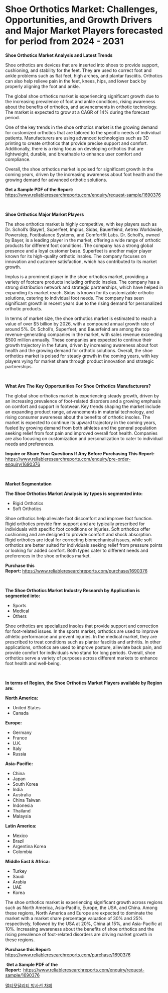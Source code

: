<p><h1>Shoe Orthotics Market: Challenges, Opportunities, and Growth Drivers and Major Market Players forecasted for period from 2024 - 2031</h1></p><p><strong>Shoe Orthotics Market Analysis and Latest Trends</strong></p>
<p><p>Shoe orthotics are devices that are inserted into shoes to provide support, cushioning, and stability for the feet. They are used to correct foot and ankle problems such as flat feet, high arches, and plantar fasciitis. Orthotics can also help relieve pain in the feet, knees, hips, and lower back by properly aligning the foot and ankle.</p><p>The global shoe orthotics market is experiencing significant growth due to the increasing prevalence of foot and ankle conditions, rising awareness about the benefits of orthotics, and advancements in orthotic technology. The market is expected to grow at a CAGR of 14% during the forecast period.</p><p>One of the key trends in the shoe orthotics market is the growing demand for customized orthotics that are tailored to the specific needs of individual patients. Manufacturers are using advanced technologies such as 3D printing to create orthotics that provide precise support and comfort. Additionally, there is a rising focus on developing orthotics that are lightweight, durable, and breathable to enhance user comfort and compliance.</p><p>Overall, the shoe orthotics market is poised for significant growth in the coming years, driven by the increasing awareness about foot health and the growing demand for advanced orthotic solutions.</p></p>
<p><strong>Get a Sample PDF of the Report:&nbsp;</strong> <a href="https://www.reliableresearchreports.com/enquiry/request-sample/1690376">https://www.reliableresearchreports.com/enquiry/request-sample/1690376</a></p>
<p>&nbsp;</p>
<p><strong>Shoe Orthotics Major Market Players</strong></p>
<p><p>The shoe orthotics market is highly competitive, with key players such as Dr. Scholl’s (Bayer), Superfeet, Implus, Sidas, Bauerfeind, Aetrex Worldwide, Powerstep, Footbalance Systems, and Comfortfit Labs. Dr. Scholl’s, owned by Bayer, is a leading player in the market, offering a wide range of orthotic products for different foot conditions. The company has a strong global presence and a loyal customer base. Superfeet is another major player known for its high-quality orthotic insoles. The company focuses on innovation and customer satisfaction, which has contributed to its market growth.</p><p>Implus is a prominent player in the shoe orthotics market, providing a variety of footcare products including orthotic insoles. The company has a strong distribution network and strategic partnerships, which have helped in expanding its market reach. Sidas is known for its customizable orthotic solutions, catering to individual foot needs. The company has seen significant growth in recent years due to the rising demand for personalized orthotic products.</p><p>In terms of market size, the shoe orthotics market is estimated to reach a value of over $5 billion by 2026, with a compound annual growth rate of around 5%. Dr. Scholl’s, Superfeet, and Bauerfeind are among the top revenue-generating companies in the market, with sales revenue exceeding $500 million annually. These companies are expected to continue their growth trajectory in the future, driven by increasing awareness about foot health and the growing demand for orthotic solutions. Overall, the shoe orthotics market is poised for steady growth in the coming years, with key players vying for market share through product innovation and strategic partnerships.</p></p>
<p>&nbsp;</p>
<p><strong>What Are The Key Opportunities For Shoe Orthotics Manufacturers?</strong></p>
<p><p>The global shoe orthotics market is experiencing steady growth, driven by an increasing prevalence of foot-related disorders and a growing emphasis on comfort and support in footwear. Key trends shaping the market include an expanding product range, advancements in material technology, and rising consumer awareness about the benefits of orthotic insoles. The market is expected to continue its upward trajectory in the coming years, fueled by growing demand from both athletes and the general population seeking relief from foot pain and improved overall foot health. Companies are also focusing on customization and personalization to cater to individual needs and preferences.</p></p>
<p><strong>Inquire or Share Your Questions If Any Before Purchasing This Report:</strong> <a href="https://www.reliableresearchreports.com/enquiry/pre-order-enquiry/1690376">https://www.reliableresearchreports.com/enquiry/pre-order-enquiry/1690376</a></p>
<p>&nbsp;</p>
<p><strong>Market Segmentation</strong></p>
<p><strong>The Shoe Orthotics Market Analysis by types is segmented into:</strong></p>
<p><ul><li>Rigid Orthotics</li><li>Soft Orthotics</li></ul></p>
<p><p>Shoe orthotics help alleviate foot discomfort and improve foot function. Rigid orthotics provide firm support and are typically prescribed for individuals with specific foot conditions or injuries. Soft orthotics offer cushioning and are designed to provide comfort and shock absorption. Rigid orthotics are ideal for correcting biomechanical issues, while soft orthotics are better suited for individuals seeking relief from pressure points or looking for added comfort. Both types cater to different needs and preferences in the shoe orthotics market.</p></p>
<p><strong>Purchase this Report:&nbsp;</strong><a href="https://www.reliableresearchreports.com/purchase/1690376">https://www.reliableresearchreports.com/purchase/1690376</a></p>
<p>&nbsp;</p>
<p><strong>The Shoe Orthotics Market Industry Research by Application is segmented into:</strong></p>
<p><ul><li>Sports</li><li>Medical</li><li>Others</li></ul></p>
<p><p>Shoe orthotics are specialized insoles that provide support and correction for foot-related issues. In the sports market, orthotics are used to improve athletic performance and prevent injuries. In the medical market, they are prescribed to treat conditions such as plantar fasciitis and arthritis. In other applications, orthotics are used to improve posture, alleviate back pain, and provide comfort for individuals who stand for long periods. Overall, shoe orthotics serve a variety of purposes across different markets to enhance foot health and well-being.</p></p>
<p>&nbsp;</p>
<p><strong>In terms of Region, the Shoe Orthotics Market Players available by Region are:</strong></p>
<p>
    <p> <strong> North America: </strong>
        <ul>
            <li>United States</li>
            <li>Canada</li>
        </ul>
        </p> 
    <p> <strong> Europe: </strong>
        <ul>
            <li>Germany</li>
            <li>France</li>
            <li>U.K.</li>
            <li>Italy</li>
            <li>Russia</li>
        </ul>
        </p> 
    <p> <strong> Asia-Pacific: </strong>
        <ul>
            <li>China</li>
            <li>Japan</li>
            <li>South Korea</li>
            <li>India</li>
            <li>Australia</li>
            <li>China Taiwan</li>
            <li>Indonesia</li>
            <li>Thailand</li>
            <li>Malaysia</li>
        </ul>
        </p> 
    <p> <strong> Latin America: </strong>
        <ul>
            <li>Mexico</li>
            <li>Brazil</li>
            <li>Argentina Korea</li>
            <li>Colombia</li>
        </ul>
        </p> 
    <p> <strong> Middle East & Africa: </strong>
        <ul>
            <li>Turkey</li>
            <li>Saudi</li>
            <li>Arabia</li>
            <li>UAE</li>
            <li>Korea</li>
        </ul>
    </p>
    </p>
<p><p>The shoe orthotics market is experiencing significant growth across regions such as North America, Asia-Pacific, Europe, the USA, and China. Among these regions, North America and Europe are expected to dominate the market with a market share percentage valuation of 30% and 25% respectively, followed by the USA at 20%, China at 15%, and Asia-Pacific at 10%. Increasing awareness about the benefits of shoe orthotics and the rising prevalence of foot-related disorders are driving market growth in these regions.</p></p>
<p><strong>Purchase this Report: </strong><a href="https://www.reliableresearchreports.com/purchase/1690376">https://www.reliableresearchreports.com/purchase/1690376</a></p>
<p>&nbsp;<strong>Get a Sample PDF of the Report:&nbsp;&nbsp;</strong><a href="https://www.reliableresearchreports.com/enquiry/request-sample/1690376">https://www.reliableresearchreports.com/enquiry/request-sample/1690376</a></p>
<p><strong></strong></p>
<p><p><a href="https://medium.com/@bobbyreitenberg879562023/2024%EB%85%84%EB%B6%80%ED%84%B0-2031%EB%85%84%EA%B9%8C%EC%A7%80-%EB%8B%A4%EC%A4%91-%EB%B0%A9%EC%8B%9D-%EB%B0%A9%EC%82%AC%EC%84%A0-%EC%B0%A8%EB%8B%A8-%EC%8B%9C%EC%9E%A5-%EC%A0%90%EC%9C%A0%EC%9C%A8-%EC%A7%84%ED%99%94-%EB%B0%8F-%EC%8B%9C%EC%9E%A5-%EC%84%B1%EC%9E%A5-%ED%8A%B8%EB%A0%8C%EB%93%9C-58e2edcde467">멀티모달리티 방사선 차폐</a></p></p>